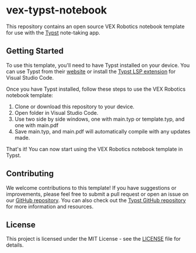 # vex-typst-notebook

This repository contains an open source VEX Robotics notebook template for use with the [Typst](https://typst.app/) note-taking app.

## Getting Started

To use this template, you'll need to have Typst installed on your device. You can use Typst from their [website](https://typst.app/) or install the [Typst LSP extension](https://marketplace.visualstudio.com/items?itemName=typst.typst-lsp) for Visual Studio Code.

Once you have Typst installed, follow these steps to use the VEX Robotics notebook template:

1. Clone or download this repository to your device.
2. Open folder in Visual Studio Code.
3. Use two side by side windows, one with main.typ or template.typ, and one with main.pdf
4. Save main.typ, and main.pdf will automatically compile with any updates made.

That's it! You can now start using the VEX Robotics notebook template in Typst.

## Contributing

We welcome contributions to this template! If you have suggestions or improvements, please feel free to submit a pull request or open an issue on our [GitHub repository](https://github.com/frosty884/vex-typst-notebook). You can also check out the [Typst GitHub repository](https://github.com/typst/typst) for more information and resources.

## License

This project is licensed under the MIT License - see the [LICENSE](LICENSE) file for details.
